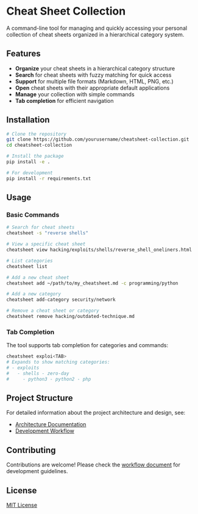 # Cheat Sheet Collection

A command-line tool for managing and quickly accessing your personal collection of cheat sheets organized in a hierarchical category system.

## Features

- **Organize** your cheat sheets in a hierarchical category structure
- **Search** for cheat sheets with fuzzy matching for quick access
- **Support** for multiple file formats (Markdown, HTML, PNG, etc.)
- **Open** cheat sheets with their appropriate default applications
- **Manage** your collection with simple commands
- **Tab completion** for efficient navigation

## Installation

```bash
# Clone the repository
git clone https://github.com/yourusername/cheatsheet-collection.git
cd cheatsheet-collection

# Install the package
pip install -e .

# For development
pip install -r requirements.txt
```

## Usage

### Basic Commands

```bash
# Search for cheat sheets
cheatsheet -s "reverse shells"

# View a specific cheat sheet
cheatsheet view hacking/exploits/shells/reverse_shell_oneliners.html

# List categories
cheatsheet list

# Add a new cheat sheet
cheatsheet add ~/path/to/my_cheatsheet.md -c programming/python

# Add a new category
cheatsheet add-category security/network

# Remove a cheat sheet or category
cheatsheet remove hacking/outdated-technique.md
```

### Tab Completion

The tool supports tab completion for categories and commands:

```bash
cheatsheet exploi<TAB>
# Expands to show matching categories:
# - exploits
#   - shells - zero-day
#     - python3 - python2 - php
```

## Project Structure

For detailed information about the project architecture and design, see:

- [Architecture Documentation](architecture.md)
- [Development Workflow](workflow.md)

## Contributing

Contributions are welcome! Please check the [workflow document](workflow.md) for development guidelines.

## License

[MIT License](LICENSE)
